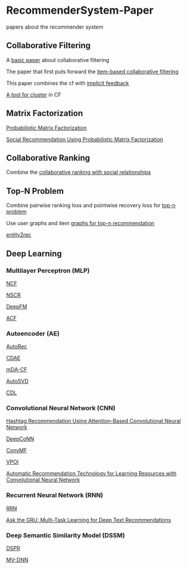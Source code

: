 # RecommenderSystem-Paper
papers about the recommender system

## Collaborative Filtering
A [basic paper](https://github.com/chenboability/RecommenderSystem-Paper/blob/master/Collaborative%20Filtering/summary/A%20Survey%20of%20Collaborative%20Filtering%20Algorithms%20for%20Social%20Recommender%20Systems.md) about collaborative filtering

The paper that first puts forward the [item-based collaborative filtering](https://github.com/chenboability/RecommenderSystem-Paper/blob/master/Collaborative%20Filtering/summary/Item-to-Item%20Collaborative%20Filtering.md)

This paper combines the cf with [implicit feedback](https://github.com/chenboability/RecommenderSystem-Paper/blob/master/Collaborative%20Filtering/summary/Collaborative%20Filtering%20for%20Implicit%20Feedback%20Datasets.md)

[A tool for cluster](https://github.com/chenboability/RecommenderSystem-Paper/blob/master/Collaborative%20Filtering/summary/Top-N%20Recommender%20System%20via%20Matrix%20Completion.md) in CF

## Matrix Factorization
[Probabilistic Matrix Factorization](https://github.com/chenboability/RecommenderSystem-Paper/blob/master/Matrix%20Factorization/summary/Probabilistic%20Matrix%20Factorization.md)

[Social Recommendation Using Probabilistic Matrix Factorization](https://github.com/chenboability/RecommenderSystem-Paper/blob/master/Matrix%20Factorization/summary/SoRec%20Social%20Recommendation%20Using%20PMF.md)



## Collaborative Ranking
Combine the [collaborative ranking with social relationships](https://github.com/chenboability/RecommenderSystem-Paper/blob/master/Collaborative%20Ranking/summary/Collaborative%20Ranking%20with%20Social%20Relationships%20for%20Top-N%20Recommendations.md)

## Top-N Problem
Combine pairwise ranking loss and pointwise recovery loss for [top-n problem](https://github.com/chenboability/RecommenderSystem-Paper/blob/master/Top%20N%20Problem/summary/Improving%20Top-N%20Recommendation%20with%20Heterogeneous%20Loss.md)

Use user graphs and item [graphs for top-n recommendation](https://github.com/chenboability/RecommenderSystem-Paper/blob/master/Top%20N%20Problem/summary/Top-N%20rcommendation%20on%20graphs.md) 

[entity2rec](https://github.com/chenboability/RecommenderSystem-Paper/blob/master/Top%20N%20Problem/summary/entity2rec%20Learning%20User-Item%20Relatedness%20from%20Knowledge%20Graphs%20for%20Top-N%20Item%20Recommendation.md)

## Deep Learning

### Multilayer Perceptron (MLP)

[NCF](https://github.com/chenboability/RecommenderSystem-Paper/blob/master/Deep%20Learning/summary/Neural%20collaborative%20filtering.md)

[NSCR](https://github.com/chenboability/RecommenderSystem-Paper/blob/master/Deep%20Learning/summary/Item%20Silk%20Road%20Recommending%20Items%20from%20Information%20Domains%20to%20Social%20Users.md)

[DeepFM](https://github.com/chenboability/RecommenderSystem-Paper/blob/master/Deep%20Learning/summary/DeepFM%20A%20Factorization-Machine%20based%20Neural%20Network%20for%20CTR%20Prediction.md)

[ACF](https://github.com/chenboability/RecommenderSystem-Paper/blob/master/Deep%20Learning/summary/Attentive%20Collaborative%20Filtering%20Multimedia%20Recommendation%20with%20Item-%20and%20Component-Level%20Attention.md)
### Autoencoder (AE)

[AutoRec](https://github.com/chenboability/RecommenderSystem-Paper/blob/master/Deep%20Learning/summary/AutoRec%20Autoencoders%20Meet%20Collaborative%20Filtering.md)

[CDAE](https://github.com/chenboability/RecommenderSystem-Paper/blob/master/Deep%20Learning/summary/Collaborative%20Denoising%20Auto-Encoders%20for%20Top-N%20Recommender%20Systems.md)

[mDA-CF](https://github.com/chenboability/RecommenderSystem-Paper/blob/master/Deep%20Learning/summary/Deep%20Collaborative%20Filtering%20via%20Marginalized%20Denoising%20Auto-encoder.md)

[AutoSVD](https://github.com/chenboability/RecommenderSystem-Paper/blob/master/Deep%20Learning/summary/AutoSVD%2B%2B%20An%20Efficient%20Hybrid%20Collaborative%20Filtering%20Model%20via%20Contractive%20Auto-encoders.md)

[CDL](https://github.com/chenboability/RecommenderSystem-Paper/blob/master/Deep%20Learning/summary/Collaborative%20Deep%20Learning%20for%20Recommender%20Systems.md)

### Convolutional Neural Network (CNN)

[Hashtag Recommendation Using Attention-Based Convolutional Neural Network](https://github.com/chenboability/RecommenderSystem-Paper/blob/master/Deep%20Learning/summary/Hashtag%20Recommendation%20Using%20Attention-Based%20Convolutional%20Neural%20Network.md)

[DeepCoNN](https://github.com/chenboability/RecommenderSystem-Paper/blob/master/Deep%20Learning/summary/Joint%20Deep%20Modeling%20of%20Users%20and%20Items%20Using%20Reviews%20for%20Recommendation.md)

[ConvMF](https://github.com/chenboability/RecommenderSystem-Paper/blob/master/Deep%20Learning/summary/Convolutional%20Matrix%20Factorization%20for%20Document%20Context-Aware%20Recommendation.md)

[VPOI](https://github.com/chenboability/RecommenderSystem-Paper/blob/master/Deep%20Learning/summary/What%20Your%20Images%20Reveal%20Exploiting%20Visual%20Contents%20for%20Point-of-Interest%20Recommendation.md)

[Automatic Recommendation Technology for Learning Resources with Convolutional Neural Network](https://github.com/chenboability/RecommenderSystem-Paper/blob/master/Deep%20Learning/summary/Automatic%20Recommendation%20Technology%20for%20Learning%20Resources%20with%20Convolutional%20Neural%20Network.md)

### Recurrent Neural Network (RNN)

[RRN](https://github.com/chenboability/RecommenderSystem-Paper/blob/master/Deep%20Learning/summary/Recurrent%20Recommender%20Networks.md)

[Ask the GRU: Multi-Task Learning for Deep Text Recommendations](https://github.com/chenboability/RecommenderSystem-Paper/blob/master/Deep%20Learning/summary/Ask%20the%20GRU%20Multi-Task%20Learning%20for%20Deep%20Text%20Recommendations.md)

### Deep Semantic Similarity Model (DSSM)

[DSPR](https://github.com/chenboability/RecommenderSystem-Paper/blob/master/Deep%20Learning/summary/Tag-Aware%20Personalized%20Recommendation%20Using%20a%20Deep-Semantic%20Similarity%20Model%20with%20Negative%20Sampling.md)

[MV-DNN]()







